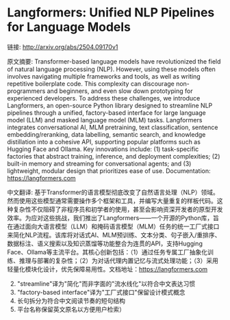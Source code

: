 # Langformers: Unified NLP Pipelines for Language Models

链接: http://arxiv.org/abs/2504.09170v1

原文摘要:
Transformer-based language models have revolutionized the field of natural
language processing (NLP). However, using these models often involves
navigating multiple frameworks and tools, as well as writing repetitive
boilerplate code. This complexity can discourage non-programmers and beginners,
and even slow down prototyping for experienced developers. To address these
challenges, we introduce Langformers, an open-source Python library designed to
streamline NLP pipelines through a unified, factory-based interface for large
language model (LLM) and masked language model (MLM) tasks. Langformers
integrates conversational AI, MLM pretraining, text classification, sentence
embedding/reranking, data labelling, semantic search, and knowledge
distillation into a cohesive API, supporting popular platforms such as Hugging
Face and Ollama. Key innovations include: (1) task-specific factories that
abstract training, inference, and deployment complexities; (2) built-in memory
and streaming for conversational agents; and (3) lightweight, modular design
that prioritizes ease of use. Documentation: https://langformers.com

中文翻译:
基于Transformer的语言模型彻底改变了自然语言处理（NLP）领域。然而使用这些模型通常需要操作多个框架和工具，并编写大量重复的样板代码。这种复杂性不仅阻碍了非程序员和初学者的使用，甚至会影响资深开发者的原型开发效率。为应对这些挑战，我们推出了Langformers——一个开源的Python库，旨在通过面向大语言模型（LLM）和掩码语言模型（MLM）任务的统一工厂式接口来简化NLP流程。该库将对话式AI、MLM预训练、文本分类、句子嵌入/重排序、数据标注、语义搜索以及知识蒸馏等功能整合为连贯的API，支持Hugging Face、Ollama等主流平台。其核心创新包括：（1）通过任务专属工厂抽象化训练、推理与部署的复杂性；（2）为对话代理内置记忆与流式处理功能；（3）采用轻量化模块化设计，优先保障易用性。文档地址：https://langformers.com


2. "streamline"译为"简化"而非字面的"流水线化"以符合中文表达习惯
3. "factory-based interface"译为"工厂式接口"保留设计模式概念
4. 长句拆分为符合中文阅读节奏的短句结构
5. 平台名称保留英文原名以方便用户检索）
